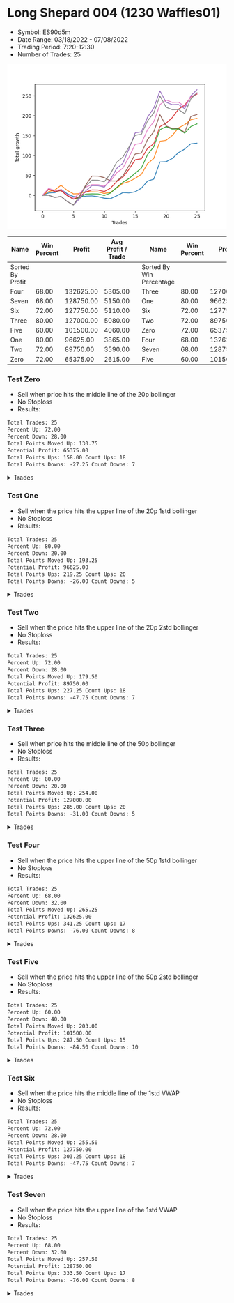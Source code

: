 # Long Shepard 004 (1230 Waffles01) 
- Symbol: ES90d5m
- Date Range: 03/18/2022 - 07/08/2022
- Trading Period: 7:20-12:30
- Number of Trades: 25

![Plot](LongShepard004(1230Waffles01)ES90d5m.png)

| Name | Win Percent | Profit | Avg Profit / Trade |     | Name | Win Percent | Profit | Avg Profit / Trade |
| ---- | ----------- | ------ | ------------------ | --- | ---- | ----------- | ------ | ------------------ |
| Sorted By <br> Profit | | | | | Sorted By <br> Win Percentage ||||
| Four | 68.00 | 132625.00 | 5305.00 |     | Three | 80.00 | 127000.00 | 5080.00 |
| Seven | 68.00 | 128750.00 | 5150.00 |     | One | 80.00 | 96625.00 | 3865.00 |
| Six | 72.00 | 127750.00 | 5110.00 |     | Six | 72.00 | 127750.00 | 5110.00 |
| Three | 80.00 | 127000.00 | 5080.00 |     | Two | 72.00 | 89750.00 | 3590.00 |
| Five | 60.00 | 101500.00 | 4060.00 |     | Zero | 72.00 | 65375.00 | 2615.00 |
| One | 80.00 | 96625.00 | 3865.00 |     | Four | 68.00 | 132625.00 | 5305.00 |
| Two | 72.00 | 89750.00 | 3590.00 |     | Seven | 68.00 | 128750.00 | 5150.00 |
| Zero | 72.00 | 65375.00 | 2615.00 |     | Five | 60.00 | 101500.00 | 4060.00 |

### Test Zero
* Sell when price hits the middle line of the 20p bollinger
* No Stoploss
* Results:
```
Total Trades: 25
Percent Up: 72.00
Percent Down: 28.00
Total Points Moved Up: 130.75
Potential Profit: 65375.00
Total Points Ups: 158.00 Count Ups: 18
Total Points Downs: -27.25 Count Downs: 7
```

<details><summary>Trades</summary>

<code>In: 2022-03-21 10:35:00		Out: 2022-03-21 11:00:15		Total Position Time: 25:15		Total Move Up: 6.00		Total to Date: 6.00</code> <br />
<code>In: 2022-03-23 10:55:00		Out: 2022-03-23 11:28:15		Total Position Time: 33:15		Total Move Up: 0.50		Total to Date: 6.50</code> <br />
<code>In: 2022-03-23 11:15:00		Out: 2022-03-23 11:28:15		Total Position Time: 13:15		Total Move Up: 8.50		Total to Date: 15.00</code> <br />
<code>In: 2022-03-30 11:05:00		Out: 2022-03-30 12:47:25		Total Position Time: 102:25		Total Move Up: -11.00		Total to Date: 4.00</code> <br />
<code>In: 2022-03-30 11:35:00		Out: 2022-03-30 12:47:25		Total Position Time: 72:25		Total Move Up: -7.00		Total to Date: -3.00</code> <br />
<code>In: 2022-04-01 09:25:00		Out: 2022-04-01 10:36:15		Total Position Time: 71:15		Total Move Up: -1.75		Total to Date: -4.75</code> <br />
<code>In: 2022-04-01 09:40:00		Out: 2022-04-01 10:36:15		Total Position Time: 56:15		Total Move Up: 2.75		Total to Date: -2.00</code> <br />
<code>In: 2022-04-07 08:20:00		Out: 2022-04-07 09:10:45		Total Position Time: 50:45		Total Move Up: 0.50		Total to Date: -1.50</code> <br />
<code>In: 2022-04-12 11:45:00		Out: 2022-04-12 12:47:25		Total Position Time: 62:25		Total Move Up: -2.00		Total to Date: -3.50</code> <br />
<code>In: 2022-04-14 12:15:00		Out: 2022-04-14 12:50:00		Total Position Time: 35:00		Total Move Up: -3.75		Total to Date: -7.25</code> <br />
<code>In: 2022-04-18 08:55:00		Out: 2022-04-18 09:55:05		Total Position Time: 60:05		Total Move Up: -1.00		Total to Date: -8.25</code> <br />
<code>In: 2022-04-18 09:40:00		Out: 2022-04-18 09:55:05		Total Position Time: 15:05		Total Move Up: 7.00		Total to Date: -1.25</code> <br />
<code>In: 2022-04-20 12:05:00		Out: 2022-04-20 12:25:05		Total Position Time: 20:05		Total Move Up: 8.00		Total to Date: 6.75</code> <br />
<code>In: 2022-05-12 11:00:00		Out: 2022-05-12 12:04:55		Total Position Time: 64:55		Total Move Up: -0.75		Total to Date: 6.00</code> <br />
<code>In: 2022-05-12 11:15:00		Out: 2022-05-12 12:04:55		Total Position Time: 49:55		Total Move Up: 3.00		Total to Date: 9.00</code> <br />
<code>In: 2022-06-08 10:40:00		Out: 2022-06-08 11:45:20		Total Position Time: 65:20		Total Move Up: 9.00		Total to Date: 18.00</code> <br />
<code>In: 2022-06-14 12:25:00		Out: 2022-06-14 12:30:55		Total Position Time: 05:55		Total Move Up: 17.75		Total to Date: 35.75</code> <br />
<code>In: 2022-06-14 12:30:00		Out: 2022-06-14 12:35:10		Total Position Time: 05:10		Total Move Up: 5.00		Total to Date: 40.75</code> <br />
<code>In: 2022-06-15 11:40:00		Out: 2022-06-15 11:45:10		Total Position Time: 05:10		Total Move Up: 43.00		Total to Date: 83.75</code> <br />
<code>In: 2022-06-16 07:20:00		Out: 2022-06-16 08:25:50		Total Position Time: 65:50		Total Move Up: 0.75		Total to Date: 84.50</code> <br />
<code>In: 2022-06-16 11:40:00		Out: 2022-06-16 12:09:35		Total Position Time: 29:35		Total Move Up: 8.00		Total to Date: 92.50</code> <br />
<code>In: 2022-06-16 12:00:00		Out: 2022-06-16 12:09:35		Total Position Time: 09:35		Total Move Up: 14.75		Total to Date: 107.25</code> <br />
<code>In: 2022-06-16 12:05:00		Out: 2022-06-16 12:10:10		Total Position Time: 05:10		Total Move Up: 8.75		Total to Date: 116.00</code> <br />
<code>In: 2022-06-23 10:05:00		Out: 2022-06-23 10:23:20		Total Position Time: 18:20		Total Move Up: 13.25		Total to Date: 129.25</code> <br />
<code>In: 2022-06-29 09:40:00		Out: 2022-06-29 10:01:50		Total Position Time: 21:50		Total Move Up: 1.50		Total to Date: 130.75</code> <br />


</details>

### Test One
* Sell when the price hits the upper line of the 20p 1std bollinger
* No Stoploss
* Results:
```
Total Trades: 25
Percent Up: 80.00
Percent Down: 20.00
Total Points Moved Up: 193.25
Potential Profit: 96625.00
Total Points Ups: 219.25 Count Ups: 20
Total Points Downs: -26.00 Count Downs: 5
```

<details><summary>Trades</summary>

<code>In: 2022-03-21 10:35:00		Out: 2022-03-21 11:21:40		Total Position Time: 46:40		Total Move Up: 9.25		Total to Date: 9.25</code> <br />
<code>In: 2022-03-23 10:55:00		Out: 2022-03-23 11:48:45		Total Position Time: 53:45		Total Move Up: 4.00		Total to Date: 13.25</code> <br />
<code>In: 2022-03-23 11:15:00		Out: 2022-03-23 11:48:45		Total Position Time: 33:45		Total Move Up: 12.00		Total to Date: 25.25</code> <br />
<code>In: 2022-03-30 11:05:00		Out: 2022-03-30 12:50:00		Total Position Time: 105:00		Total Move Up: -12.75		Total to Date: 12.50</code> <br />
<code>In: 2022-03-30 11:35:00		Out: 2022-03-30 12:50:00		Total Position Time: 75:00		Total Move Up: -8.75		Total to Date: 3.75</code> <br />
<code>In: 2022-04-01 09:25:00		Out: 2022-04-01 10:37:05		Total Position Time: 72:05		Total Move Up: 0.50		Total to Date: 4.25</code> <br />
<code>In: 2022-04-01 09:40:00		Out: 2022-04-01 10:37:05		Total Position Time: 57:05		Total Move Up: 5.00		Total to Date: 9.25</code> <br />
<code>In: 2022-04-07 08:20:00		Out: 2022-04-07 10:03:10		Total Position Time: 103:10		Total Move Up: -0.50		Total to Date: 8.75</code> <br />
<code>In: 2022-04-12 11:45:00		Out: 2022-04-12 12:50:00		Total Position Time: 65:00		Total Move Up: -0.25		Total to Date: 8.50</code> <br />
<code>In: 2022-04-14 12:15:00		Out: 2022-04-14 12:50:00		Total Position Time: 35:00		Total Move Up: -3.75		Total to Date: 4.75</code> <br />
<code>In: 2022-04-18 08:55:00		Out: 2022-04-18 10:08:10		Total Position Time: 73:10		Total Move Up: 2.75		Total to Date: 7.50</code> <br />
<code>In: 2022-04-18 09:40:00		Out: 2022-04-18 10:08:10		Total Position Time: 28:10		Total Move Up: 10.75		Total to Date: 18.25</code> <br />
<code>In: 2022-04-20 12:05:00		Out: 2022-04-20 12:45:15		Total Position Time: 40:15		Total Move Up: 11.75		Total to Date: 30.00</code> <br />
<code>In: 2022-05-12 11:00:00		Out: 2022-05-12 12:18:20		Total Position Time: 78:20		Total Move Up: 4.50		Total to Date: 34.50</code> <br />
<code>In: 2022-05-12 11:15:00		Out: 2022-05-12 12:18:20		Total Position Time: 63:20		Total Move Up: 8.25		Total to Date: 42.75</code> <br />
<code>In: 2022-06-08 10:40:00		Out: 2022-06-08 12:21:10		Total Position Time: 101:10		Total Move Up: 10.00		Total to Date: 52.75</code> <br />
<code>In: 2022-06-14 12:25:00		Out: 2022-06-14 12:38:05		Total Position Time: 13:05		Total Move Up: 27.00		Total to Date: 79.75</code> <br />
<code>In: 2022-06-14 12:30:00		Out: 2022-06-14 12:38:05		Total Position Time: 08:05		Total Move Up: 12.75		Total to Date: 92.50</code> <br />
<code>In: 2022-06-15 11:40:00		Out: 2022-06-15 11:45:10		Total Position Time: 05:10		Total Move Up: 43.00		Total to Date: 135.50</code> <br />
<code>In: 2022-06-16 07:20:00		Out: 2022-06-16 10:01:45		Total Position Time: 161:45		Total Move Up: 2.50		Total to Date: 138.00</code> <br />
<code>In: 2022-06-16 11:40:00		Out: 2022-06-16 12:20:15		Total Position Time: 40:15		Total Move Up: 12.25		Total to Date: 150.25</code> <br />
<code>In: 2022-06-16 12:00:00		Out: 2022-06-16 12:20:15		Total Position Time: 20:15		Total Move Up: 19.00		Total to Date: 169.25</code> <br />
<code>In: 2022-06-16 12:05:00		Out: 2022-06-16 12:20:15		Total Position Time: 15:15		Total Move Up: 8.00		Total to Date: 177.25</code> <br />
<code>In: 2022-06-23 10:05:00		Out: 2022-06-23 10:50:10		Total Position Time: 45:10		Total Move Up: 12.75		Total to Date: 190.00</code> <br />
<code>In: 2022-06-29 09:40:00		Out: 2022-06-29 10:39:35		Total Position Time: 59:35		Total Move Up: 3.25		Total to Date: 193.25</code> <br />


</details>

### Test Two
* Sell when the price hits the upper line of the 20p 2std bollinger
* No Stoploss
* Results:
```
Total Trades: 25
Percent Up: 72.00
Percent Down: 28.00
Total Points Moved Up: 179.50
Potential Profit: 89750.00
Total Points Ups: 227.25 Count Ups: 18
Total Points Downs: -47.75 Count Downs: 7
```

<details><summary>Trades</summary>

<code>In: 2022-03-21 10:35:00		Out: 2022-03-21 11:29:05		Total Position Time: 54:05		Total Move Up: 15.00		Total to Date: 15.00</code> <br />
<code>In: 2022-03-23 10:55:00		Out: 2022-03-23 12:50:00		Total Position Time: 115:00		Total Move Up: -5.50		Total to Date: 9.50</code> <br />
<code>In: 2022-03-23 11:15:00		Out: 2022-03-23 12:50:00		Total Position Time: 95:00		Total Move Up: 2.50		Total to Date: 12.00</code> <br />
<code>In: 2022-03-30 11:05:00		Out: 2022-03-30 12:50:00		Total Position Time: 105:00		Total Move Up: -12.75		Total to Date: -0.75</code> <br />
<code>In: 2022-03-30 11:35:00		Out: 2022-03-30 12:50:00		Total Position Time: 75:00		Total Move Up: -8.75		Total to Date: -9.50</code> <br />
<code>In: 2022-04-01 09:25:00		Out: 2022-04-01 10:38:20		Total Position Time: 73:20		Total Move Up: 4.00		Total to Date: -5.50</code> <br />
<code>In: 2022-04-01 09:40:00		Out: 2022-04-01 10:38:20		Total Position Time: 58:20		Total Move Up: 8.50		Total to Date: 3.00</code> <br />
<code>In: 2022-04-07 08:20:00		Out: 2022-04-07 10:06:40		Total Position Time: 106:40		Total Move Up: 0.75		Total to Date: 3.75</code> <br />
<code>In: 2022-04-12 11:45:00		Out: 2022-04-12 12:50:00		Total Position Time: 65:00		Total Move Up: -0.25		Total to Date: 3.50</code> <br />
<code>In: 2022-04-14 12:15:00		Out: 2022-04-14 12:50:00		Total Position Time: 35:00		Total Move Up: -3.75		Total to Date: -0.25</code> <br />
<code>In: 2022-04-18 08:55:00		Out: 2022-04-18 10:10:25		Total Position Time: 75:25		Total Move Up: 6.00		Total to Date: 5.75</code> <br />
<code>In: 2022-04-18 09:40:00		Out: 2022-04-18 10:10:25		Total Position Time: 30:25		Total Move Up: 14.00		Total to Date: 19.75</code> <br />
<code>In: 2022-04-20 12:05:00		Out: 2022-04-20 12:50:00		Total Position Time: 45:00		Total Move Up: 13.00		Total to Date: 32.75</code> <br />
<code>In: 2022-05-12 11:00:00		Out: 2022-05-12 12:19:20		Total Position Time: 79:20		Total Move Up: 9.50		Total to Date: 42.25</code> <br />
<code>In: 2022-05-12 11:15:00		Out: 2022-05-12 12:19:20		Total Position Time: 64:20		Total Move Up: 13.25		Total to Date: 55.50</code> <br />
<code>In: 2022-06-08 10:40:00		Out: 2022-06-08 12:22:55		Total Position Time: 102:55		Total Move Up: 13.00		Total to Date: 68.50</code> <br />
<code>In: 2022-06-14 12:25:00		Out: 2022-06-14 12:50:00		Total Position Time: 25:00		Total Move Up: 33.75		Total to Date: 102.25</code> <br />
<code>In: 2022-06-14 12:30:00		Out: 2022-06-14 12:50:00		Total Position Time: 20:00		Total Move Up: 19.50		Total to Date: 121.75</code> <br />
<code>In: 2022-06-15 11:40:00		Out: 2022-06-15 11:45:10		Total Position Time: 05:10		Total Move Up: 43.00		Total to Date: 164.75</code> <br />
<code>In: 2022-06-16 07:20:00		Out: 2022-06-16 10:08:10		Total Position Time: 168:10		Total Move Up: 7.50		Total to Date: 172.25</code> <br />
<code>In: 2022-06-16 11:40:00		Out: 2022-06-16 12:50:00		Total Position Time: 70:00		Total Move Up: -6.25		Total to Date: 166.00</code> <br />
<code>In: 2022-06-16 12:00:00		Out: 2022-06-16 12:50:00		Total Position Time: 50:00		Total Move Up: 0.50		Total to Date: 166.50</code> <br />
<code>In: 2022-06-16 12:05:00		Out: 2022-06-16 12:50:00		Total Position Time: 45:00		Total Move Up: -10.50		Total to Date: 156.00</code> <br />
<code>In: 2022-06-23 10:05:00		Out: 2022-06-23 11:02:10		Total Position Time: 57:10		Total Move Up: 16.75		Total to Date: 172.75</code> <br />
<code>In: 2022-06-29 09:40:00		Out: 2022-06-29 10:43:40		Total Position Time: 63:40		Total Move Up: 6.75		Total to Date: 179.50</code> <br />


</details>

### Test Three
* Sell when price hits the middle line of the 50p bollinger
* No Stoploss
* Results:
```
Total Trades: 25
Percent Up: 80.00
Percent Down: 20.00
Total Points Moved Up: 254.00
Potential Profit: 127000.00
Total Points Ups: 285.00 Count Ups: 20
Total Points Downs: -31.00 Count Downs: 5
```

<details><summary>Trades</summary>

<code>In: 2022-03-21 10:35:00		Out: 2022-03-21 11:30:15		Total Position Time: 55:15		Total Move Up: 15.00		Total to Date: 15.00</code> <br />
<code>In: 2022-03-23 10:55:00		Out: 2022-03-23 12:50:00		Total Position Time: 115:00		Total Move Up: -5.50		Total to Date: 9.50</code> <br />
<code>In: 2022-03-23 11:15:00		Out: 2022-03-23 12:50:00		Total Position Time: 95:00		Total Move Up: 2.50		Total to Date: 12.00</code> <br />
<code>In: 2022-03-30 11:05:00		Out: 2022-03-30 12:50:00		Total Position Time: 105:00		Total Move Up: -12.75		Total to Date: -0.75</code> <br />
<code>In: 2022-03-30 11:35:00		Out: 2022-03-30 12:50:00		Total Position Time: 75:00		Total Move Up: -8.75		Total to Date: -9.50</code> <br />
<code>In: 2022-04-01 09:25:00		Out: 2022-04-01 11:02:35		Total Position Time: 97:35		Total Move Up: 6.75		Total to Date: -2.75</code> <br />
<code>In: 2022-04-01 09:40:00		Out: 2022-04-01 11:02:35		Total Position Time: 82:35		Total Move Up: 11.25		Total to Date: 8.50</code> <br />
<code>In: 2022-04-07 08:20:00		Out: 2022-04-07 10:11:40		Total Position Time: 111:40		Total Move Up: 5.00		Total to Date: 13.50</code> <br />
<code>In: 2022-04-12 11:45:00		Out: 2022-04-12 12:50:00		Total Position Time: 65:00		Total Move Up: -0.25		Total to Date: 13.25</code> <br />
<code>In: 2022-04-14 12:15:00		Out: 2022-04-14 12:50:00		Total Position Time: 35:00		Total Move Up: -3.75		Total to Date: 9.50</code> <br />
<code>In: 2022-04-18 08:55:00		Out: 2022-04-18 10:31:35		Total Position Time: 96:35		Total Move Up: 8.50		Total to Date: 18.00</code> <br />
<code>In: 2022-04-18 09:40:00		Out: 2022-04-18 10:31:35		Total Position Time: 51:35		Total Move Up: 16.50		Total to Date: 34.50</code> <br />
<code>In: 2022-04-20 12:05:00		Out: 2022-04-20 12:25:50		Total Position Time: 20:50		Total Move Up: 11.00		Total to Date: 45.50</code> <br />
<code>In: 2022-05-12 11:00:00		Out: 2022-05-12 12:21:25		Total Position Time: 81:25		Total Move Up: 20.00		Total to Date: 65.50</code> <br />
<code>In: 2022-05-12 11:15:00		Out: 2022-05-12 12:21:25		Total Position Time: 66:25		Total Move Up: 23.75		Total to Date: 89.25</code> <br />
<code>In: 2022-06-08 10:40:00		Out: 2022-06-08 12:50:00		Total Position Time: 130:00		Total Move Up: 2.50		Total to Date: 91.75</code> <br />
<code>In: 2022-06-14 12:25:00		Out: 2022-06-14 12:37:55		Total Position Time: 12:55		Total Move Up: 26.00		Total to Date: 117.75</code> <br />
<code>In: 2022-06-14 12:30:00		Out: 2022-06-14 12:37:55		Total Position Time: 07:55		Total Move Up: 11.75		Total to Date: 129.50</code> <br />
<code>In: 2022-06-15 11:40:00		Out: 2022-06-15 11:45:10		Total Position Time: 05:10		Total Move Up: 43.00		Total to Date: 172.50</code> <br />
<code>In: 2022-06-16 07:20:00		Out: 2022-06-16 10:28:50		Total Position Time: 188:50		Total Move Up: 8.50		Total to Date: 181.00</code> <br />
<code>In: 2022-06-16 11:40:00		Out: 2022-06-16 12:10:20		Total Position Time: 30:20		Total Move Up: 14.25		Total to Date: 195.25</code> <br />
<code>In: 2022-06-16 12:00:00		Out: 2022-06-16 12:10:20		Total Position Time: 10:20		Total Move Up: 21.00		Total to Date: 216.25</code> <br />
<code>In: 2022-06-16 12:05:00		Out: 2022-06-16 12:10:20		Total Position Time: 05:20		Total Move Up: 10.00		Total to Date: 226.25</code> <br />
<code>In: 2022-06-23 10:05:00		Out: 2022-06-23 11:28:05		Total Position Time: 83:05		Total Move Up: 20.75		Total to Date: 247.00</code> <br />
<code>In: 2022-06-29 09:40:00		Out: 2022-06-29 10:10:45		Total Position Time: 30:45		Total Move Up: 7.00		Total to Date: 254.00</code> <br />


</details>

### Test Four
* Sell when the price hits the upper line of the 50p 1std bollinger
* No Stoploss
* Results:
```
Total Trades: 25
Percent Up: 68.00
Percent Down: 32.00
Total Points Moved Up: 265.25
Potential Profit: 132625.00
Total Points Ups: 341.25 Count Ups: 17
Total Points Downs: -76.00 Count Downs: 8
```

<details><summary>Trades</summary>

<code>In: 2022-03-21 10:35:00		Out: 2022-03-21 12:50:00		Total Position Time: 135:00		Total Move Up: 0.25		Total to Date: 0.25</code> <br />
<code>In: 2022-03-23 10:55:00		Out: 2022-03-23 12:50:00		Total Position Time: 115:00		Total Move Up: -5.50		Total to Date: -5.25</code> <br />
<code>In: 2022-03-23 11:15:00		Out: 2022-03-23 12:50:00		Total Position Time: 95:00		Total Move Up: 2.50		Total to Date: -2.75</code> <br />
<code>In: 2022-03-30 11:05:00		Out: 2022-03-30 12:50:00		Total Position Time: 105:00		Total Move Up: -12.75		Total to Date: -15.50</code> <br />
<code>In: 2022-03-30 11:35:00		Out: 2022-03-30 12:50:00		Total Position Time: 75:00		Total Move Up: -8.75		Total to Date: -24.25</code> <br />
<code>In: 2022-04-01 09:25:00		Out: 2022-04-01 11:06:00		Total Position Time: 101:00		Total Move Up: 15.50		Total to Date: -8.75</code> <br />
<code>In: 2022-04-01 09:40:00		Out: 2022-04-01 11:06:00		Total Position Time: 86:00		Total Move Up: 20.00		Total to Date: 11.25</code> <br />
<code>In: 2022-04-07 08:20:00		Out: 2022-04-07 10:19:30		Total Position Time: 119:30		Total Move Up: 13.25		Total to Date: 24.50</code> <br />
<code>In: 2022-04-12 11:45:00		Out: 2022-04-12 12:50:00		Total Position Time: 65:00		Total Move Up: -0.25		Total to Date: 24.25</code> <br />
<code>In: 2022-04-14 12:15:00		Out: 2022-04-14 12:50:00		Total Position Time: 35:00		Total Move Up: -3.75		Total to Date: 20.50</code> <br />
<code>In: 2022-04-18 08:55:00		Out: 2022-04-18 10:35:40		Total Position Time: 100:40		Total Move Up: 19.50		Total to Date: 40.00</code> <br />
<code>In: 2022-04-18 09:40:00		Out: 2022-04-18 10:35:40		Total Position Time: 55:40		Total Move Up: 27.50		Total to Date: 67.50</code> <br />
<code>In: 2022-04-20 12:05:00		Out: 2022-04-20 12:50:00		Total Position Time: 45:00		Total Move Up: 13.00		Total to Date: 80.50</code> <br />
<code>In: 2022-05-12 11:00:00		Out: 2022-05-12 12:43:05		Total Position Time: 103:05		Total Move Up: 36.25		Total to Date: 116.75</code> <br />
<code>In: 2022-05-12 11:15:00		Out: 2022-05-12 12:43:05		Total Position Time: 88:05		Total Move Up: 40.00		Total to Date: 156.75</code> <br />
<code>In: 2022-06-08 10:40:00		Out: 2022-06-08 12:50:00		Total Position Time: 130:00		Total Move Up: 2.50		Total to Date: 159.25</code> <br />
<code>In: 2022-06-14 12:25:00		Out: 2022-06-14 12:49:10		Total Position Time: 24:10		Total Move Up: 37.00		Total to Date: 196.25</code> <br />
<code>In: 2022-06-14 12:30:00		Out: 2022-06-14 12:49:10		Total Position Time: 19:10		Total Move Up: 22.75		Total to Date: 219.00</code> <br />
<code>In: 2022-06-15 11:40:00		Out: 2022-06-15 11:45:10		Total Position Time: 05:10		Total Move Up: 43.00		Total to Date: 262.00</code> <br />
<code>In: 2022-06-16 07:20:00		Out: 2022-06-16 12:50:00		Total Position Time: 330:00		Total Move Up: -28.25		Total to Date: 233.75</code> <br />
<code>In: 2022-06-16 11:40:00		Out: 2022-06-16 12:50:00		Total Position Time: 70:00		Total Move Up: -6.25		Total to Date: 227.50</code> <br />
<code>In: 2022-06-16 12:00:00		Out: 2022-06-16 12:50:00		Total Position Time: 50:00		Total Move Up: 0.50		Total to Date: 228.00</code> <br />
<code>In: 2022-06-16 12:05:00		Out: 2022-06-16 12:50:00		Total Position Time: 45:00		Total Move Up: -10.50		Total to Date: 217.50</code> <br />
<code>In: 2022-06-23 10:05:00		Out: 2022-06-23 12:06:50		Total Position Time: 121:50		Total Move Up: 32.50		Total to Date: 250.00</code> <br />
<code>In: 2022-06-29 09:40:00		Out: 2022-06-29 11:01:35		Total Position Time: 81:35		Total Move Up: 15.25		Total to Date: 265.25</code> <br />


</details>

### Test Five
* Sell when the price hits the upper line of the 50p 2std bollinger
* No Stoploss
* Results:
```
Total Trades: 25
Percent Up: 60.00
Percent Down: 40.00
Total Points Moved Up: 203.00
Potential Profit: 101500.00
Total Points Ups: 287.50 Count Ups: 15
Total Points Downs: -84.50 Count Downs: 10
```

<details><summary>Trades</summary>

<code>In: 2022-03-21 10:35:00		Out: 2022-03-21 12:50:00		Total Position Time: 135:00		Total Move Up: 0.25		Total to Date: 0.25</code> <br />
<code>In: 2022-03-23 10:55:00		Out: 2022-03-23 12:50:00		Total Position Time: 115:00		Total Move Up: -5.50		Total to Date: -5.25</code> <br />
<code>In: 2022-03-23 11:15:00		Out: 2022-03-23 12:50:00		Total Position Time: 95:00		Total Move Up: 2.50		Total to Date: -2.75</code> <br />
<code>In: 2022-03-30 11:05:00		Out: 2022-03-30 12:50:00		Total Position Time: 105:00		Total Move Up: -12.75		Total to Date: -15.50</code> <br />
<code>In: 2022-03-30 11:35:00		Out: 2022-03-30 12:50:00		Total Position Time: 75:00		Total Move Up: -8.75		Total to Date: -24.25</code> <br />
<code>In: 2022-04-01 09:25:00		Out: 2022-04-01 11:31:40		Total Position Time: 126:40		Total Move Up: 22.75		Total to Date: -1.50</code> <br />
<code>In: 2022-04-01 09:40:00		Out: 2022-04-01 11:31:40		Total Position Time: 111:40		Total Move Up: 27.25		Total to Date: 25.75</code> <br />
<code>In: 2022-04-07 08:20:00		Out: 2022-04-07 10:56:10		Total Position Time: 156:10		Total Move Up: 22.75		Total to Date: 48.50</code> <br />
<code>In: 2022-04-12 11:45:00		Out: 2022-04-12 12:50:00		Total Position Time: 65:00		Total Move Up: -0.25		Total to Date: 48.25</code> <br />
<code>In: 2022-04-14 12:15:00		Out: 2022-04-14 12:50:00		Total Position Time: 35:00		Total Move Up: -3.75		Total to Date: 44.50</code> <br />
<code>In: 2022-04-18 08:55:00		Out: 2022-04-18 12:50:00		Total Position Time: 235:00		Total Move Up: -8.25		Total to Date: 36.25</code> <br />
<code>In: 2022-04-18 09:40:00		Out: 2022-04-18 12:50:00		Total Position Time: 190:00		Total Move Up: -0.25		Total to Date: 36.00</code> <br />
<code>In: 2022-04-20 12:05:00		Out: 2022-04-20 12:50:00		Total Position Time: 45:00		Total Move Up: 13.00		Total to Date: 49.00</code> <br />
<code>In: 2022-05-12 11:00:00		Out: 2022-05-12 12:50:00		Total Position Time: 110:00		Total Move Up: 25.50		Total to Date: 74.50</code> <br />
<code>In: 2022-05-12 11:15:00		Out: 2022-05-12 12:50:00		Total Position Time: 95:00		Total Move Up: 29.25		Total to Date: 103.75</code> <br />
<code>In: 2022-06-08 10:40:00		Out: 2022-06-08 12:50:00		Total Position Time: 130:00		Total Move Up: 2.50		Total to Date: 106.25</code> <br />
<code>In: 2022-06-14 12:25:00		Out: 2022-06-14 12:50:00		Total Position Time: 25:00		Total Move Up: 33.75		Total to Date: 140.00</code> <br />
<code>In: 2022-06-14 12:30:00		Out: 2022-06-14 12:50:00		Total Position Time: 20:00		Total Move Up: 19.50		Total to Date: 159.50</code> <br />
<code>In: 2022-06-15 11:40:00		Out: 2022-06-15 11:45:10		Total Position Time: 05:10		Total Move Up: 43.00		Total to Date: 202.50</code> <br />
<code>In: 2022-06-16 07:20:00		Out: 2022-06-16 12:50:00		Total Position Time: 330:00		Total Move Up: -28.25		Total to Date: 174.25</code> <br />
<code>In: 2022-06-16 11:40:00		Out: 2022-06-16 12:50:00		Total Position Time: 70:00		Total Move Up: -6.25		Total to Date: 168.00</code> <br />
<code>In: 2022-06-16 12:00:00		Out: 2022-06-16 12:50:00		Total Position Time: 50:00		Total Move Up: 0.50		Total to Date: 168.50</code> <br />
<code>In: 2022-06-16 12:05:00		Out: 2022-06-16 12:50:00		Total Position Time: 45:00		Total Move Up: -10.50		Total to Date: 158.00</code> <br />
<code>In: 2022-06-23 10:05:00		Out: 2022-06-23 12:31:00		Total Position Time: 146:00		Total Move Up: 40.00		Total to Date: 198.00</code> <br />
<code>In: 2022-06-29 09:40:00		Out: 2022-06-29 12:50:00		Total Position Time: 190:00		Total Move Up: 5.00		Total to Date: 203.00</code> <br />


</details>

### Test Six
* Sell when the price hits the middle line of the 1std VWAP
* No Stoploss
* Results:
```
Total Trades: 25
Percent Up: 72.00
Percent Down: 28.00
Total Points Moved Up: 255.50
Potential Profit: 127750.00
Total Points Ups: 303.25 Count Ups: 18
Total Points Downs: -47.75 Count Downs: 7
```

<details><summary>Trades</summary>

<code>In: 2022-03-21 10:35:00		Out: 2022-03-21 11:46:15		Total Position Time: 71:15		Total Move Up: 17.50		Total to Date: 17.50</code> <br />
<code>In: 2022-03-23 10:55:00		Out: 2022-03-23 12:50:00		Total Position Time: 115:00		Total Move Up: -5.50		Total to Date: 12.00</code> <br />
<code>In: 2022-03-23 11:15:00		Out: 2022-03-23 12:50:00		Total Position Time: 95:00		Total Move Up: 2.50		Total to Date: 14.50</code> <br />
<code>In: 2022-03-30 11:05:00		Out: 2022-03-30 12:50:00		Total Position Time: 105:00		Total Move Up: -12.75		Total to Date: 1.75</code> <br />
<code>In: 2022-03-30 11:35:00		Out: 2022-03-30 12:50:00		Total Position Time: 75:00		Total Move Up: -8.75		Total to Date: -7.00</code> <br />
<code>In: 2022-04-01 09:25:00		Out: 2022-04-01 11:05:00		Total Position Time: 100:00		Total Move Up: 11.50		Total to Date: 4.50</code> <br />
<code>In: 2022-04-01 09:40:00		Out: 2022-04-01 11:05:00		Total Position Time: 85:00		Total Move Up: 16.00		Total to Date: 20.50</code> <br />
<code>In: 2022-04-07 08:20:00		Out: 2022-04-07 10:12:10		Total Position Time: 112:10		Total Move Up: 6.50		Total to Date: 27.00</code> <br />
<code>In: 2022-04-12 11:45:00		Out: 2022-04-12 12:50:00		Total Position Time: 65:00		Total Move Up: -0.25		Total to Date: 26.75</code> <br />
<code>In: 2022-04-14 12:15:00		Out: 2022-04-14 12:50:00		Total Position Time: 35:00		Total Move Up: -3.75		Total to Date: 23.00</code> <br />
<code>In: 2022-04-18 08:55:00		Out: 2022-04-18 10:32:10		Total Position Time: 97:10		Total Move Up: 12.75		Total to Date: 35.75</code> <br />
<code>In: 2022-04-18 09:40:00		Out: 2022-04-18 10:32:10		Total Position Time: 52:10		Total Move Up: 20.75		Total to Date: 56.50</code> <br />
<code>In: 2022-04-20 12:05:00		Out: 2022-04-20 12:26:10		Total Position Time: 21:10		Total Move Up: 11.75		Total to Date: 68.25</code> <br />
<code>In: 2022-05-12 11:00:00		Out: 2022-05-12 12:23:20		Total Position Time: 83:20		Total Move Up: 28.00		Total to Date: 96.25</code> <br />
<code>In: 2022-05-12 11:15:00		Out: 2022-05-12 12:23:20		Total Position Time: 68:20		Total Move Up: 31.75		Total to Date: 128.00</code> <br />
<code>In: 2022-06-08 10:40:00		Out: 2022-06-08 12:50:00		Total Position Time: 130:00		Total Move Up: 2.50		Total to Date: 130.50</code> <br />
<code>In: 2022-06-14 12:25:00		Out: 2022-06-14 12:42:00		Total Position Time: 17:00		Total Move Up: 34.25		Total to Date: 164.75</code> <br />
<code>In: 2022-06-14 12:30:00		Out: 2022-06-14 12:42:00		Total Position Time: 12:00		Total Move Up: 20.00		Total to Date: 184.75</code> <br />
<code>In: 2022-06-15 11:40:00		Out: 2022-06-15 11:45:10		Total Position Time: 05:10		Total Move Up: 43.00		Total to Date: 227.75</code> <br />
<code>In: 2022-06-16 07:20:00		Out: 2022-06-16 07:26:15		Total Position Time: 06:15		Total Move Up: 11.75		Total to Date: 239.50</code> <br />
<code>In: 2022-06-16 11:40:00		Out: 2022-06-16 12:50:00		Total Position Time: 70:00		Total Move Up: -6.25		Total to Date: 233.25</code> <br />
<code>In: 2022-06-16 12:00:00		Out: 2022-06-16 12:50:00		Total Position Time: 50:00		Total Move Up: 0.50		Total to Date: 233.75</code> <br />
<code>In: 2022-06-16 12:05:00		Out: 2022-06-16 12:50:00		Total Position Time: 45:00		Total Move Up: -10.50		Total to Date: 223.25</code> <br />
<code>In: 2022-06-23 10:05:00		Out: 2022-06-23 11:30:55		Total Position Time: 85:55		Total Move Up: 24.75		Total to Date: 248.00</code> <br />
<code>In: 2022-06-29 09:40:00		Out: 2022-06-29 10:10:55		Total Position Time: 30:55		Total Move Up: 7.50		Total to Date: 255.50</code> <br />


</details>

### Test Seven
* Sell when the price hits the upper line of the 1std VWAP
* No Stoploss
* Results:
```
Total Trades: 25
Percent Up: 68.00
Percent Down: 32.00
Total Points Moved Up: 257.50
Potential Profit: 128750.00
Total Points Ups: 333.50 Count Ups: 17
Total Points Downs: -76.00 Count Downs: 8
```

<details><summary>Trades</summary>

<code>In: 2022-03-21 10:35:00		Out: 2022-03-21 12:50:00		Total Position Time: 135:00		Total Move Up: 0.25		Total to Date: 0.25</code> <br />
<code>In: 2022-03-23 10:55:00		Out: 2022-03-23 12:50:00		Total Position Time: 115:00		Total Move Up: -5.50		Total to Date: -5.25</code> <br />
<code>In: 2022-03-23 11:15:00		Out: 2022-03-23 12:50:00		Total Position Time: 95:00		Total Move Up: 2.50		Total to Date: -2.75</code> <br />
<code>In: 2022-03-30 11:05:00		Out: 2022-03-30 12:50:00		Total Position Time: 105:00		Total Move Up: -12.75		Total to Date: -15.50</code> <br />
<code>In: 2022-03-30 11:35:00		Out: 2022-03-30 12:50:00		Total Position Time: 75:00		Total Move Up: -8.75		Total to Date: -24.25</code> <br />
<code>In: 2022-04-01 09:25:00		Out: 2022-04-01 11:30:15		Total Position Time: 125:15		Total Move Up: 21.25		Total to Date: -3.00</code> <br />
<code>In: 2022-04-01 09:40:00		Out: 2022-04-01 11:30:15		Total Position Time: 110:15		Total Move Up: 25.75		Total to Date: 22.75</code> <br />
<code>In: 2022-04-07 08:20:00		Out: 2022-04-07 10:20:20		Total Position Time: 120:20		Total Move Up: 15.25		Total to Date: 38.00</code> <br />
<code>In: 2022-04-12 11:45:00		Out: 2022-04-12 12:50:00		Total Position Time: 65:00		Total Move Up: -0.25		Total to Date: 37.75</code> <br />
<code>In: 2022-04-14 12:15:00		Out: 2022-04-14 12:50:00		Total Position Time: 35:00		Total Move Up: -3.75		Total to Date: 34.00</code> <br />
<code>In: 2022-04-18 08:55:00		Out: 2022-04-18 10:35:45		Total Position Time: 100:45		Total Move Up: 20.50		Total to Date: 54.50</code> <br />
<code>In: 2022-04-18 09:40:00		Out: 2022-04-18 10:35:45		Total Position Time: 55:45		Total Move Up: 28.50		Total to Date: 83.00</code> <br />
<code>In: 2022-04-20 12:05:00		Out: 2022-04-20 12:50:00		Total Position Time: 45:00		Total Move Up: 13.00		Total to Date: 96.00</code> <br />
<code>In: 2022-05-12 11:00:00		Out: 2022-05-12 12:50:00		Total Position Time: 110:00		Total Move Up: 25.50		Total to Date: 121.50</code> <br />
<code>In: 2022-05-12 11:15:00		Out: 2022-05-12 12:50:00		Total Position Time: 95:00		Total Move Up: 29.25		Total to Date: 150.75</code> <br />
<code>In: 2022-06-08 10:40:00		Out: 2022-06-08 12:50:00		Total Position Time: 130:00		Total Move Up: 2.50		Total to Date: 153.25</code> <br />
<code>In: 2022-06-14 12:25:00		Out: 2022-06-14 12:50:00		Total Position Time: 25:00		Total Move Up: 33.75		Total to Date: 187.00</code> <br />
<code>In: 2022-06-14 12:30:00		Out: 2022-06-14 12:50:00		Total Position Time: 20:00		Total Move Up: 19.50		Total to Date: 206.50</code> <br />
<code>In: 2022-06-15 11:40:00		Out: 2022-06-15 11:45:10		Total Position Time: 05:10		Total Move Up: 43.00		Total to Date: 249.50</code> <br />
<code>In: 2022-06-16 07:20:00		Out: 2022-06-16 12:50:00		Total Position Time: 330:00		Total Move Up: -28.25		Total to Date: 221.25</code> <br />
<code>In: 2022-06-16 11:40:00		Out: 2022-06-16 12:50:00		Total Position Time: 70:00		Total Move Up: -6.25		Total to Date: 215.00</code> <br />
<code>In: 2022-06-16 12:00:00		Out: 2022-06-16 12:50:00		Total Position Time: 50:00		Total Move Up: 0.50		Total to Date: 215.50</code> <br />
<code>In: 2022-06-16 12:05:00		Out: 2022-06-16 12:50:00		Total Position Time: 45:00		Total Move Up: -10.50		Total to Date: 205.00</code> <br />
<code>In: 2022-06-23 10:05:00		Out: 2022-06-23 12:26:20		Total Position Time: 141:20		Total Move Up: 37.25		Total to Date: 242.25</code> <br />
<code>In: 2022-06-29 09:40:00		Out: 2022-06-29 11:01:35		Total Position Time: 81:35		Total Move Up: 15.25		Total to Date: 257.50</code> <br />


</details>